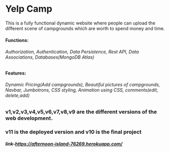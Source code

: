 # Yelp Camp
This is a fully functional dynamic website where people can upload the different scene of campgrounds which are worth to spend money and time.
####  Functions: 
###### Authorization, Authentication, Data Persistence, Rest API, Data Associations, Databases(MongoDB Atlas)
#### Features:
###### Dynamic Pricing(Add campgrounds), Beautiful pictures of campgrounds, Navbar, Jumbotrons, CSS styling, Animation using CSS, comments(edit, delete,add) 
### v1,v2,v3,v4,v5,v6,v7,v8,v9 are the different versions of the web development.
### v11 is the deployed version and v10 is the final project
##### link-https://afternoon-island-76269.herokuapp.com/
